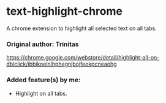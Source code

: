 # text-highlight-chrome
A chrome extension to highlight all selected text on all tabs.

### Original author: Trinitas
https://chrome.google.com/webstore/detail/highlight-all-on-dblclick/ibbikoelnlhphegnjbojfeokpcneaohg

### Added feature(s) by me:
* Highlight on all tabs.
